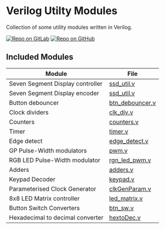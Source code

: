 # Verilog Utilty Modules

Collection of some utility modules written in Verilog.

[![Repo on GitLab](https://img.shields.io/badge/repo-GitLab-6C488A.svg)](https://gitlab.com/suoglu/verilog-utilty-modules)
[![Repo on GitHub](https://img.shields.io/badge/repo-GitHub-3D76C2.svg)](https://github.com/suoglu/Verilog-Utilty-Modules)

## Included Modules

|   Module   | File |
| ------ | ------ |
| Seven Segment Display controller | [ssd_util.v](Modules/ssd_util.v) |
| Seven Segment Display encoder | [ssd_util.v](Modules/ssd_util.v) |
| Button debouncer | [btn_debouncer.v](Modules/btn_debouncer.v) |
| Clock dividers | [clk_div.v](Modules/clk_div.v) |
| Counters | [counters.v](Modules/counters.v) |
| Timer | [timer.v](Modules/timer.v) |
| Edge detect | [edge_detect.v](Modules/edge_detect.v) |
| GP Pulse-Width modulators | [pwm.v](Modules/pwm.v) |
| RGB LED Pulse-Width modulator | [rgn_led_pwm.v](Modules/rgn_led_pwm.v) |
| Adders | [adders.v](Modules/adders.v) |
| Keypad Decoder | [keypad.v](Modules/keypad.v) |
| Parameterised Clock Generator | [clkGenParam.v](Modules/clkGenParam.v) |
| 8x8 LED Matrix controller | [led_matrix.v](Modules/led_matrix.v) |
| Button Switch Converters | [btn_sw.v](Modules/btn_sw.v) |
| Hexadecimal to decimal converter | [hextoDec.v](Modules/hextoDec.v) |
